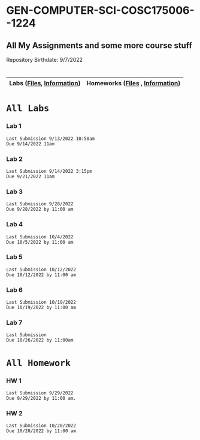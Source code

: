 # GEN-COMPUTER-SCI-COSC175006--1224
## All My Assignments and some more course stuff
Repository Birthdate: 9/7/2022


#
| Labs ([Files](https://github.com/Bab-exe/GEN-COMPUTER-SCI-COSC175006--1224/tree/Assignments/Labs), [Information](https://github.com/Bab-exe/GEN-COMPUTER-SCI-COSC175006--1224/blob/Assignments/ReadME.md#all-labs)) | Homeworks ([Files](https://github.com/Bab-exe/GEN-COMPUTER-SCI-COSC175006--1224/tree/Assignments/Homeworks) , [Information](https://github.com/Bab-exe/GEN-COMPUTER-SCI-COSC175006--1224/blob/Assignments/ReadME.md#all-homework)) 
| - | - |


# **`All Labs`**
### Lab 1
    Last Submission 9/13/2022 10:50am
    Due 9/14/2022 11am
 ### Lab 2
    Last Submission 9/14/2022 3:15pm
    Due 9/21/2022 11am
 ### Lab 3
    Last Submission 9/28/2022
    Due 9/28/2022 by 11:00 am
 ### Lab 4
    Last Submission 10/4/2022
    Due 10/5/2022 by 11:00 am
 ### Lab 5 
    Last Submission 10/12/2022
    Due 10/12/2022 by 11:00 am
 ### Lab 6 
    Last Submission 10/19/2022
    Due 10/19/2022 by 11:00 am
### Lab 7 
    Last Submission
    Due 10/26/2022 by 11:00am


# **`All Homework`**
### HW 1
    Last Submission 9/29/2022
    Due 9/29/2022 by 11:00 am.
### HW 2
    Last Submission 10/20/2022
    Due 10/20/2022 by 11:00 am








